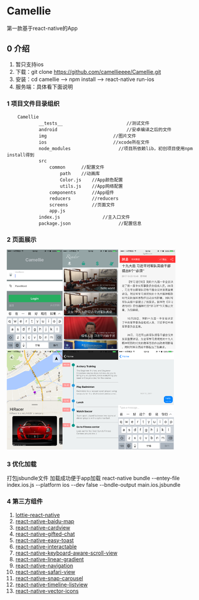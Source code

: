 # Camellie
第一款基于react-native的App
## 0 介绍
1. 暂只支持ios
2. 下载：git clone https://github.com/camellieeee/Camellie.git
3. 安装：cd camellie --> npm install --> react-native run-ios
4. 服务端：具体看下面说明


### 1 项目文件目录组织
```
    Camellie
            __tests__                        //测试文件
            android                          //安卓编译之后的文件
            img                         //图片文件
            ios                         //xcode所在文件
            node_modules                  //项目所依赖lib，初创项目使用npm install得到
            src
                common      //配置文件
                    path    //动画库
                    Color.js    //App颜色配置
                    utils.js    //App网络配置
                components      //App组件
                reducers        //reducers
                screens         //页面文件
                app.js
            index.js                //主入口文件
            package.json                  //配置信息
```

### 2 页面展示
<img src="/img/github/login.PNG" width="150" height="266.8"/><img src="/img/github/index.PNG" width="150" height="266.8"/> <img src="/img/github/information.PNG" width="150" height="266.8"/><img src="/img/github/map.PNG" width="150" height="266.8"/><img src="/img/github/timeline.PNG" width="150" height="266.8"/><img src="/img/github/chatroom.PNG" width="150" height="266.8"/>

### 3 优化加载
打包jsbundle文件 加载成功便于app加载
react-native bundle --entey-file index.ios.js --platform ios --dev false --bndle-output main.ios.jsbundle

### 4 第三方组件
1. [lottie-react-native](https://github.com/airbnb/lottie-react-native)
2. [react-native-baidu-map](https://github.com/lovebing/react-native-baidu-map)
3. [react-native-cardview](https://github.com/Kishanjvaghela/react-native-cardviewr)
4. [react-native-gifted-chat](https://github.com/FaridSafi/react-native-gifted-chat)
5. [react-native-easy-toast](https://github.com/crazycodeboy/react-native-easy-toast)
6. [react-native-interactable](https://github.com/wix/react-native-interactable)
7. [react-native-keyboard-aware-scroll-view](https://github.com/APSL/react-native-keyboard-aware-scroll-view)
8. [react-native-linear-gradient](https://github.com/react-native-community/react-native-linear-gradient)
9. [react-native-navigation](https://github.com/wix/react-native-navigation)
10. [react-native-safari-view](https://github.com/naoufal/react-native-safari-view)
11. [react-native-snap-carousel](https://github.com/archriss/react-native-snap-carousel)
12. [react-native-timeline-listview](https://github.com/thegamenicorus/react-native-timeline-listview)
13. [react-native-vector-icons](https://github.com/oblador/react-native-vector-icons)

























